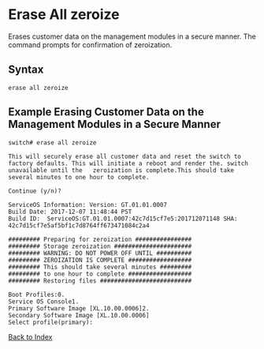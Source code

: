 # Erase All zeroize

Erases customer data on the management modules in a secure manner. The command prompts for confirmation of zeroization.

## Syntax

```text
erase all zeroize
```

## Example Erasing Customer Data on the Management Modules in a Secure Manner

```text
switch# erase all zeroize

This will securely erase all customer data and reset the switch to factory defaults. This will initiate a reboot and render the. switch unavailable until the   zeroization is complete.This should take several minutes to one hour to complete.

Continue (y/n)?

ServiceOS Information: Version: GT.01.01.0007
Build Date: 2017-12-07 11:48:44 PST
Build ID:  ServiceOS:GT.01.01.0007:42c7d15cf7e5:201712071148 SHA: 42c7d15cf7e5af5bf1c7d8764ff673471084c2a4

######### Preparing for zeroization ################
######### Storage zeroization ######################
######### WARNING: DO NOT POWER OFF UNTIL ##########
######### ZEROIZATION IS COMPLETE ##################
######### This should take several minutes #########
######### to one hour to complete ##################
######### Restoring files ##########################

Boot Profiles:0.
Service OS Console1.
Primary Software Image [XL.10.00.0006]2.
Secondary Software Image [XL.10.00.0006]
Select profile(primary):
```

[Back to Index](../index.md)
